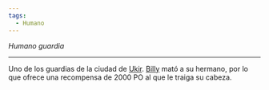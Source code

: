 ```yaml
---
tags:
  - Humano
---
```

*Humano guardia*
___
Uno de los guardias de la ciudad de [Ukir](../../Lugares/Ciudades/Ukir.md). [Billy](../Billy.md) mató a su hermano, por lo que ofrece una recompensa de 2000 PO al que le traiga su cabeza.